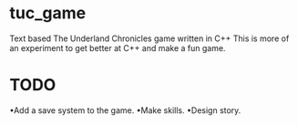 # tuc_game
Text based The Underland Chronicles game written in C++
This is more of an experiment to get better at C++ and make a fun game.

# TODO
•Add a save system to the game.
•Make skills.
•Design story.
